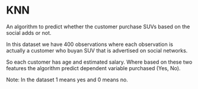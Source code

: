 # KNN

An algorithm to predict whether the customer purchase SUVs based on the social adds or not.

In this dataset we have 400 observations where each observation is actually a customer who buyan SUV that is advertised on social networks. 

So each customer has age and estimated salary. Where based on these two features the algorithm predict dependent variable purchased (Yes, No). 

Note: In the dataset 1 means yes and 0 means no. 
